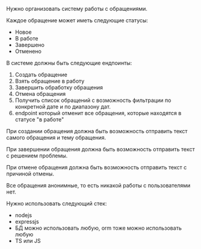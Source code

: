 Нужно организовать систему работы с обращениями. 

Каждое обращение может иметь следующие статусы:
- Новое
- В работе
- Завершено
- Отменено


В системе должны быть следующие ендпоинты:
1) Создать обращение
2) Взять обращение в работу
3) Завершить обработку обращения
4) Отмена обращения
5) Получить список обращений с возможность фильтрации по конкретной дате и по диапазону дат.
6) endpoint который отменит все обращения, которые находятся в статусе "в работе"


При создании обращения должна быть возможность отправить текст самого обращения и тему обращения. 


При завершении обращения должна быть возможность отправить текст с решением проблемы.


При отмене обращения должна быть возможность отправить текст с причиной отмены.


Все обращения анонимные, то есть никакой работы с пользователями нет.


Нужно использовать следующий стек:
- nodejs
- expressjs
- БД можно использовать любую, orm тоже можно использовать любую
- TS или JS
